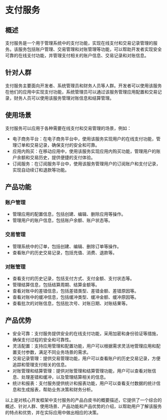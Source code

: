 # 支付服务

## 概述
支付服务是一个用于管理系统中的支付功能，实现在线支付和交易记录管理的服务。该服务包括账户管理、交易管理和对账管理等功能，可以帮助开发者实现安全可靠的在线支付功能，并管理支付相关的账户信息、交易记录和对账信息。

## 针对人群
支付服务主要面向开发者、系统管理员和财务人员等人群。开发者可以使用该服务在他们的应用中实现支付功能，系统管理员可以通过该服务管理应用配置和交易记录，财务人员可以使用该服务管理对账信息和结算管理。

## 使用场景
支付服务可以应用于各种需要在线支付和交易管理的场景，例如：
- 电子商务平台：在电子商务平台中，使用该服务实现用户的在线支付功能，管理订单和交易记录，确保支付的安全和可靠。
- 应用内购买：在移动应用中，使用该服务实现应用内购买功能，管理用户的账户余额和交易历史，提供便捷的支付体验。
- 订阅服务：在订阅服务平台中，使用该服务管理用户的订阅账户和支付记录，实现自动续订和退款等功能。

## 产品功能
### 账户管理
- 管理应用的配置信息，包括创建、编辑、删除应用等操作。
- 管理用户的账户信息，包括账户余额、账户状态等。

### 交易管理
- 管理系统中的订单，包括创建、编辑、删除订单等操作。
- 查看账户的历史交易记录，包括充值、消费、退款等。

### 对账管理
- 查看支付的历史记录，包括支付方式、支付金额、支付状态等。
- 管理结算信息，包括结算周期、结算金额等。
- 查看对账中的差错信息，包括差错类型、差错金额、差错原因等。
- 查看对账中的缓冲信息，包括缓冲类型、缓冲金额、缓冲原因等。
- 查看批次的对账信息，包括批次号、对账日期、对账结果等。

## 产品优势
- 安全可靠：支付服务提供安全的在线支付功能，采用加密和身份验证等措施，确保支付过程的安全和可靠性。
- 灵活配置：支持应用管理和配置功能，用户可以根据需求灵活地管理应用和配置支付参数，满足不同业务场景的需求。
- 交易记录管理：提供交易管理功能，用户可以查看账户的历史交易记录，方便追踪和管理支付相关的信息。
- 对账管理和结算管理：提供对账管理和结算管理功能，用户可以查看对账信息、处理差错和缓冲，以及管理结算相关的信息。
- 统计和报表：支付服务提供统计和报表功能，用户可以查看支付数据的统计信息和生成报表，帮助业务决策和财务分析。

以上是对核心开发框架中支付服务的产品白皮书的概要描述，它提供了一个综合的概述、针对人群、使用场景、产品功能和产品优势的介绍，以帮助用户了解该服务的特点和优势，并在实际应用中做出相应的决策。